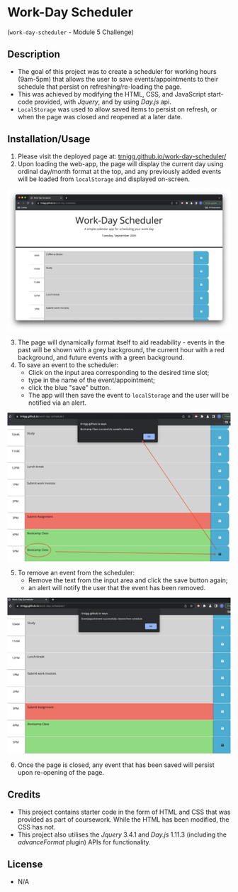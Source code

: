 # Work-Day Scheduler
(```work-day-scheduler``` - Module 5 Challenge)

## Description

- The goal of this project was to create a scheduler for working hours (9am-5pm) that allows the user to save events/appointments to their schedule that persist on refreshing/re-loading the page.
- This was achieved by modifying the HTML, CSS, and JavaScript start-code provided, with *Jquery*, and by using *Day.js* api.
- `LocalStorage` was used to allow saved items to persist on refresh, or when the page was closed and reopened at a later date.

## Installation/Usage

1. Please visit the deployed page at: <a href="https://trnigg.github.io/work-day-scheduler/">trnigg.github.io/work-day-scheduler/</a> 
2. Upon loading the web-app, the page will display the current day using ordinal day/month format at the top, and any previously added events will be loaded from `localStorage` and displayed on-screen.

![Screenshot of the loaded page on browser, with a list of user-added events next to one hour time-slots. The current day is displayed at the top.](./assets/screenshots/wds-on-load.png)

3. The page will dynamically format itself to aid readability - events in the past will be shown with a grey background, the current hour with a red background, and future events with a green background.
4. To save an event to the scheduler:
    - Click on the input area corresponding to the desired time slot;
    - type in the name of the event/appointment;
    - click the blue "save" button.
    - The app will then save the event to `localStorage` and the user will be notified via an alert.

![Annotated screenshot of the event-saving process, showing an alert informing the user that their event has been saved](./assets/screenshots/wds-saving.png)

5. To remove an event from the scheduler: 
    - Remove the text from the input area and click the save button again;
    - an alert will notify the user that the event has been removed.

![Screenshot showing dynamically formatted time depending on past, future or present-tense and current time, and the alert upon clearing an event](./assets/screenshots/wds-clearing.png)

6. Once the page is closed, any event that has been saved will persist upon re-opening of the page.

## Credits

- This project contains starter code in the form of HTML and CSS that was provided as part of coursework. While the HTML has been modified, the CSS has not.
- This project also utilises the *Jquery* 3.4.1 and *Day.js* 1.11.3 (including the *advanceFormat* plugin) APIs for functionality.

## License

- N/A
